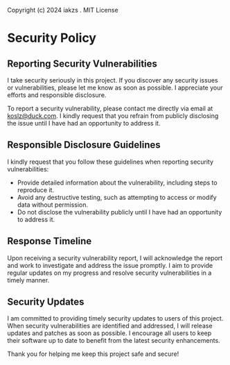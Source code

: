 Copyright (c) 2024 iakzs . MIT License
# Security Policy

## Reporting Security Vulnerabilities

I take security seriously in this project. If you discover any security issues or vulnerabilities, please let me know as soon as possible. I appreciate your efforts and responsible disclosure.

To report a security vulnerability, please contact me directly via email at [koslz@duck.com](mailto:koslz@duck.com). I kindly request that you refrain from publicly disclosing the issue until I have had an opportunity to address it.

## Responsible Disclosure Guidelines

I kindly request that you follow these guidelines when reporting security vulnerabilities:

- Provide detailed information about the vulnerability, including steps to reproduce it.
- Avoid any destructive testing, such as attempting to access or modify data without permission.
- Do not disclose the vulnerability publicly until I have had an opportunity to address it.

## Response Timeline

Upon receiving a security vulnerability report, I will acknowledge the report and work to investigate and address the issue promptly. I aim to provide regular updates on my progress and resolve security vulnerabilities in a timely manner.

## Security Updates

I am committed to providing timely security updates to users of this project. When security vulnerabilities are identified and addressed, I will release updates and patches as soon as possible. I encourage all users to keep their software up to date to benefit from the latest security enhancements.

Thank you for helping me keep this project safe and secure!

